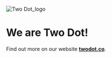![Two Dot_logo](http://localhost:3000/static/media/Two_Dot_pink.8d6760fb2fdeae6a13e8.png)

# We are Two Dot!
Find out more on our website **[twodot.co](https://twodot.co)**.

